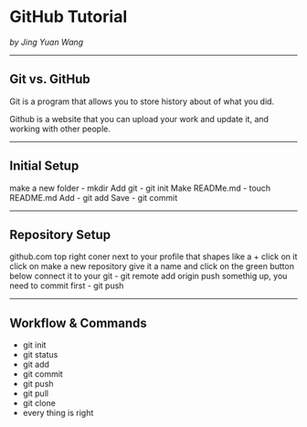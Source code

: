# GitHub Tutorial

_by Jing Yuan Wang_

---
## Git vs. GitHub

Git is a program that allows you to store history about of what you did.

Github is a website that you can upload your work and update it, and working with other people.

---
## Initial Setup

make a new folder - mkdir
Add git - git init
Make READMe.md - touch README.md
Add - git add
Save - git commit

---
## Repository Setup

github.com
top right coner next to your profile that shapes like a +
click on it
click on make a new repository
give it a name and click on the green button below
connect it to your git - git remote add origin 
push somethig up, you need to commit first - git push

---
## Workflow & Commands

* git init
* git status
* git add
* git commit
* git push
* git pull
* git clone
* every thing is right
